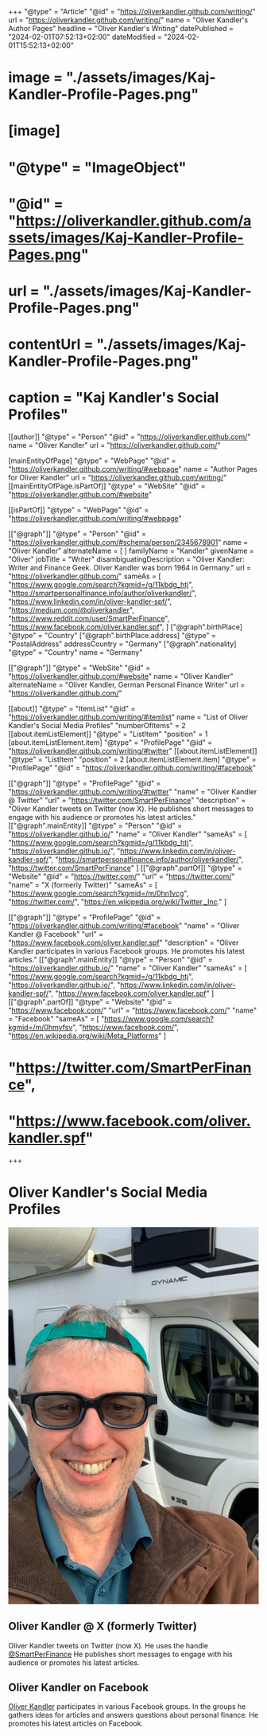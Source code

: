 +++
"@type" = "Article"
"@id" = "https://oliverkandler.github.com/writing/"
url = "https://oliverkandler.github.com/writing/"
name = "Oliver Kandler's Author Pages"
headline = "Oliver Kandler's Writing"
datePublished = "2024-02-01T07:52:13+02:00"
dateModified = "2024-02-01T15:52:13+02:00"
# image = "./assets/images/Kaj-Kandler-Profile-Pages.png"
# [image]
# "@type" = "ImageObject"
# "@id" = "https://oliverkandler.github.com/assets/images/Kaj-Kandler-Profile-Pages.png" 
# url = "./assets/images/Kaj-Kandler-Profile-Pages.png"
# contentUrl = "./assets/images/Kaj-Kandler-Profile-Pages.png"
# caption = "Kaj Kandler&apos;s Social Profiles"

[[author]]
"@type" = "Person"
"@id" = "https://oliverkandler.github.com/"
name = "Oliver Kandler"
url = "https://oliverkandler.github.com/"

[mainEntityOfPage]
"@type" = "WebPage"
"@id" = "https://oliverkandler.github.com/writing/#webpage"
name = "Author Pages for Oliver Kandler"
url = "https://oliverkandler.github.com/writing/"
[[mainEntityOfPage.isPartOf]]
"@type" = "WebSite"
"@id" = "https://oliverkandler.github.com/#website"

[[isPartOf]]
"@type" = "WebPage"
"@id" = "https://oliverkandler.github.com/writing/#webpage"

[["@graph"]]
"@type" = "Person"
"@id" = "https://oliverkandler.github.com/#schema/person/2345678901"
name = "Oliver Kandler"
alternateName = [ 
]
familyName = "Kandler"
givenName = "Oliver"
jobTitle = "Writer"
disambiguatingDescription = "Oliver Kandler: Writer and Finance Geek. Oliver Kandler was born 1964 in Germany."
url = "https://oliverkandler.github.com/"
sameAs = [
    "https://www.google.com/search?kgmid=/g/11kbdg_htj",
    "https://smartpersonalfinance.info/author/oliverkandler/",
    "https://www.linkedin.com/in/oliver-kandler-spf/",
    "https://medium.com/@oliverkandler",
    "https://www.reddit.com/user/SmartPerFinance",
    "https://www.facebook.com/oliver.kandler.spf",
]
["@graph".birthPlace]
"@type" = "Country"
["@graph".birthPlace.address]
"@type" = "PostalAddress"
addressCountry = "Germany"
["@graph".nationality]
"@type" = "Country"
name = "Germany"

[["@graph"]]
"@type" = "WebSite"
"@id" = "https://oliverkandler.github.com/#website"
name = "Oliver Kandler"
alternateName = "Oliver Kandler, German Personal Finance Writer"
url = "https://oliverkandler.github.com/"

[[about]]
"@type" = "ItemList"
"@id" = "https://oliverkandler.github.com/writing/#itemlist"
name = "List of Oliver Kandler's Social Media Profiles"
"numberOfItems" = 2
[[about.itemListElement]]
"@type" = "ListItem"
"position" = 1
[about.itemListElement.item]
"@type" = "ProfilePage"
"@id" = "https://oliverkandler.github.com/writing/#twitter"
[[about.itemListElement]]
"@type" = "ListItem"
"position" = 2
[about.itemListElement.item]
"@type" = "ProfilePage"
"@id" = "https://oliverkandler.github.com/writing/#facebook"

[["@graph"]]
"@type" = "ProfilePage"
"@id" = "https://oliverkandler.github.com/writing/#twitter"
"name" = "Oliver Kandler @ Twitter"
"url" = "https://twitter.com/SmartPerFinance"
"description" = "Oliver Kandler tweets on Twitter (now X). He publishes short messages to engage with his audience or promotes his latest articles."
[["@graph".mainEntity]]
"@type" = "Person"
"@id" = "https://oliverkandler.github.io/"
"name" = "Oliver Kandler"
"sameAs" = [
    "https://www.google.com/search?kgmid=/g/11kbdg_htj",
    "https://oliverkandler.github.io/",
    "https://www.linkedin.com/in/oliver-kandler-spf/",
    "https://smartpersonalfinance.info/author/oliverkandler/",
    "https://twitter.com/SmartPerFinance"
]
[["@graph".partOf]]
"@type" = "Website"
"@id" = "https://twitter.com/"
"url" = "https://twitter.com/"
"name" = "X (formerly Twitter)"
"sameAs" = [
    "https://www.google.com/search?kgmid=/m/0hn1vcg",
    "https://twitter.com/",
    "https://en.wikipedia.org/wiki/Twitter,_Inc."
] 

[["@graph"]]
"@type" = "ProfilePage"
"@id" = "https://oliverkandler.github.com/writing/#facebook"
"name" = "Oliver Kandler @ Facebook"
"url" = "https://www.facebook.com/oliver.kandler.spf"
"description" = "Oliver Kandler participates in various Facebook groups. He promotes his latest articles."
[["@graph".mainEntity]]
"@type" = "Person"
"@id" = "https://oliverkandler.github.io/"
"name" = "Oliver Kandler"
"sameAs" = [
    "https://www.google.com/search?kgmid=/g/11kbdg_htj",
    "https://oliverkandler.github.io/",
    "https://www.linkedin.com/in/oliver-kandler-spf/",
    "https://www.facebook.com/oliver.kandler.spf"
]
[["@graph".partOf]]
"@type" = "Website"
"@id" = "https://www.facebook.com/"
"url" = "https://www.facebook.com/"
"name" = "Facebook"
"sameAs" = [
    "https://www.google.com/search?kgmid=/m/0hmyfsv",
    "https://www.facebook.com/",
    "https://en.wikipedia.org/wiki/Meta_Platforms"
] 

# ####
#    "https://twitter.com/SmartPerFinance",
#    "https://www.facebook.com/oliver.kandler.spf"
+++

# Oliver Kandler's Social Media Profiles

![Oliver Kandler](./images/OliverKandler_travel_1200x1800.jpeg)

## Oliver Kandler @ X (formerly Twitter)

Oliver Kandler tweets on Twitter (now X). He uses the handle [@SmartPerFinance](https://twitter.com/SmartPerFinance) He publishes short messages to engage with his audience or promotes his latest articles.


## Oliver Kandler on Facebook

[Oliver Kandler]("https://www.facebook.com/oliver.kandler.spf") participates in various Facebook groups. In the groups he gathers ideas for articles and answers questions about personal finance. He promotes his latest articles on Facebook.